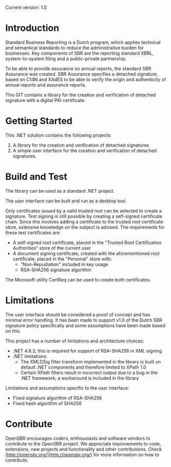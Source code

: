 Current version: 1.0
# Introduction
Standard Business Reporting is a Dutch program, which applies technical and semantical standards to reduce the administrative burden for businesses.
Key components of SBR are the reporting standard XBRL, system-to-system filing and a public-private partnership.

To be able to provide assurance on annual reports, the standard SBR Assurance was created. SBR Assurance specifies a detached signature, based on C14N and XAdES to be able to verify the origin and authenticity of annual reports and assurance reports.

This GIT contains a library for the creation and verification of detached signature with a digital PKI certificate.

# Getting Started
This .NET solution contains the following projects:
1. A library for the creation and verification of detached signatures
2. A simple user interface for the creation and verification of detached signatures.

# Build and Test
The library can be used as a standard .NET project.

The user interface can be built and run as a desktop tool.

Only certificates issued by a valid trusted root can be selected to create a signature. Test signing is still possible by creating a self-signed certificate chain. Since this involves adding a certificate to the trusted root certificate store, extensive knowledge on the subject is advised.
The requirements for these test certificates are:
- A self-signed root certificate, placed in the "Trusted Root Certification Authorities" store of the current user
- A document signing certificate, created with the aforementioned root certificate, placed in the "Personal" store with:
  - "Non-Repudiation" included in key usage
  - RSA-SHA256 signature algorithm

The Microsoft utility CertReq can be used to create both certificates.

# Limitations
The user interface should be considered a proof of concept and has minimal error handling. It has been made to support v1.0 of the Dutch SBR signature policy specifically and some assumptions have been made based on this.

This project has a number of limitations and architecture choices:
- .NET 4.6.2; this is required for support of RSA-SHA256 in XML signing
- .NET limitations:
  - The XMLDSig filter transform implemented in the library is built on default .NET components and therefore limited to XPath 1.0
  - Certain XPath filters result in incorrect output due to a bug in the .NET framework; a workaround is included in the library

Limitations and assumptions specific to the user interface:
- Fixed signature algorithm of RSA-SHA256
- Fixed hash algorithm of SHA256

# Contribute
OpenSBR encourages coders, enthousiasts and software vendors to contribute to the OpenSBR project. We appreciate improvements to code, extensions, new projects and functionality and other contributions.
Check [http://opensbr.org/](http://opensbr.org/) for more information on how to contribute.
